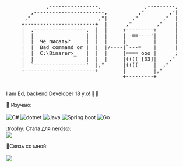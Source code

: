 <pre>
             ,----------------,              ,---------,
        ,-----------------------,          ,"        ,"|
      ,"                      ,"|        ,"        ,"  |
     +-----------------------+  |      ,"        ,"    |
     |  .-----------------.  |  |     +---------+      |
     |  |                 |  |  |     | -==----'|      |
     |  |  Чё писать?     |  |  |     |         |      |
     |  |  Bad command or |  |  |/----|`---=    |      |
     |  |  C:\Binarer>_   |  |  |     |==== ooo |      ;
     |  |                 |  |  |     |(((( [33]|    ,"
     |  `-----------------'  |,"      |((((     |  ,"
     +-----------------------+        |         |,"     
                                      +---------+
  
</pre>

I am Ed, backend Developer 18 y.o! 👨‍💻

:page_with_curl: Изучаю:
<br><br>
![C#](https://img.shields.io/badge/C%23-239120?style=for-the-badge&logo=c-sharp&logoColor=white)
![dotnet](https://img.shields.io/badge/.NET-5C2D91?style=for-the-badge&logo=.net&logoColor=white)
![Java](https://img.shields.io/badge/Java-ED8B00?style=for-the-badge&logo=openjdk&logoColor=white)
![Spring boot](https://img.shields.io/badge/Spring-6DB33F?style=for-the-badge&logo=spring&logoColor=white)
![Go](https://img.shields.io/badge/go-%2300ADD8.svg?style=for-the-badge&logo=go&logoColor=white)

<summary>:trophy: Стата для nerds🤓:</summary>
<img src="https://bad-apple-github-readme.vercel.app/api?show_bg=1&username=Binarer&show_icons=true&theme=radical">

🤙Связь со мной:
<br></br>
<a href="https://t.me/plugpest" target="_blank"><img src="https://img.shields.io/badge/Telegram-%40plugpest-28a8ea"></a>
